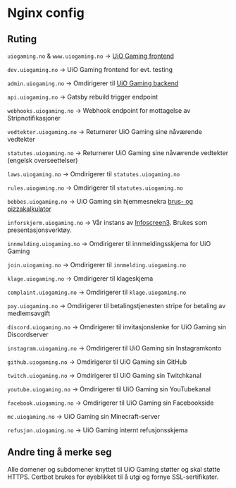 # Nginx config

## Ruting

`uiogaming.no` & `www.uiogaming.no` -> [UiO Gaming frontend](https://github.com/UiO-Gaming/uiogaming.no)

`dev.uiogaming.no` -> UiO Gaming frontend for evt. testing

`admin.uiogaming.no` -> Omdirigerer til [UiO Gaming backend](https://github.com/UiO-Gaming/uiogaming.no-backend)

`api.uiogaming.no` -> Gatsby rebuild trigger endpoint

`webhooks.uiogaming.no` -> Webhook endpoint for mottagelse av Stripnotifikasjoner

`vedtekter.uiogaming.no` -> Returnerer UiO Gaming sine nåværende vedtekter

`statutes.uiogaming.no` -> Returnerer UiO Gaming sine nåværende vedtekter (engelsk overseettelser)

`laws.uiogaming.no` -> Omdirigerer til `statutes.uiogaming.no`

`rules.uiogaming.no` -> Omdirigerer til `statutes.uiogaming.no`

`bebbes.uiogaming.no` -> UiO Gaming sin hjemmesnekra [brus- og pizzakalkulator](https://github.com/UiO-Gaming/bebbes)

`inforskjerm.uiogaming.no` -> Vår instans av [Infoscreen3](https://github.com/reaby/infoscreen3/). Brukes som presentasjonsverktøy.

`innmelding.uiogaming.no` -> Omdirigerer til innmeldingsskjema for UiO Gaming

`join.uiogaming.no` -> Omdirigerer til `innmelding.uiogaming.no`

`klage.uiogaming.no` -> Omdirigerer til klageskjema

`complaint.uiogaming.no` -> Omdirigerer til `klage.uiogaming.no`

`pay.uiogaming.no` -> Omdirigerer til betalingstjenesten stripe for betaling av medlemsavgift

`discord.uiogaming.no` -> Omdirigerer til invitasjonslenke for UiO Gaming sin Discordserver

`instagram.uiogaming.no` -> Omdirigerer til UiO Gaming sin Instagramkonto

`github.uiogaming.no` -> Omdirigerer til UiO Gaming sin GitHub

`twitch.uiogaming.no` -> Omdirigerer til UiO Gaming sin Twitchkanal

`youtube.uiogaming.no` -> Omdirigerer til UiO Gaming sin YouTubekanal

`facebook.uiogaming.no` -> Omdirigerer til UiO Gaming sin Facebookside

`mc.uiogaming.no` -> UiO Gaming sin Minecraft-server

`refusjon.uiogaming.no` -> UiO Gaming internt refusjonsskjema

## Andre ting å merke seg

Alle domener og subdomener knyttet til UiO Gaming støtter og skal støtte HTTPS. Certbot brukes for øyeblikket til å utgi og fornye SSL-sertifikater.
